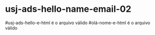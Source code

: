 # usj-ads-hello-name-email-02
#usj-ads-hello-e-html é  o arquivo válido
#olá-nome-e-html é o arquivo válido

